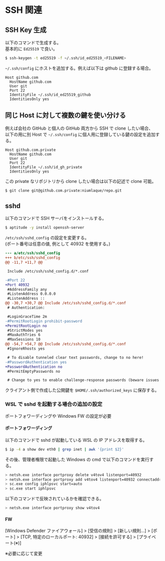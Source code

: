 # SSH 関連
## SSH Key 生成

以下のコマンドで生成する。  
基本的に `Ed25519` で良い。
```sh
$ ssh-keygen -t ed25519 -f ~/.ssh/id_ed25519_<FILENAME>
```

`~/.ssh/config` にホストを追加する。例えば以下は github に登録する場合。
```
Host github.com
  HostName github.com
  User git
  Port 22
  IdentityFile ~/.ssh/id_ed25519_github
  IdentitiesOnly yes
```

## 同じ Host に対して複数の鍵を使い分ける
例えば会社の GitHub と個人の GitHub 両方から SSH で clone したい場合、  
以下の用に別 Host で `~/.ssh/config` に個人用に登録している鍵の設定を追加する。
```
Host github.com.private
  HostName github.com
  User git
  Port 22
  IdentityFile ~/.ssh/id_gh_private
  IdentitiesOnly yes
```
この private なリポジトリから clone したい場合は以下の記述で clone 可能。
```sh
$ git clone git@github.com.private:niumlaque/repo.git
```

## sshd

以下のコマンドで SSH サーバをインストールする。
```sh
$ aptitude -y install openssh-server
```

`/etc/ssh/sshd_config` の設定を変更する。  
(ポート番号は任意の値, 例として 40932 を使用する。)
```diff
--- a/etc/ssh/sshd_config
+++ b/etc/ssh/sshd_config
@@ -11,7 +11,7 @@

 Include /etc/ssh/sshd_config.d/*.conf

-#Port 22
+Port 40932
 #AddressFamily any
 #ListenAddress 0.0.0.0
 #ListenAddress ::
@@ -30,7 +30,7 @@ Include /etc/ssh/sshd_config.d/*.conf
 # Authentication:

 #LoginGraceTime 2m
-#PermitRootLogin prohibit-password
+PermitRootLogin no
 #StrictModes yes
 #MaxAuthTries 6
 #MaxSessions 10
@@ -54,7 +54,7 @@ Include /etc/ssh/sshd_config.d/*.conf
 #IgnoreRhosts yes

 # To disable tunneled clear text passwords, change to no here!
-#PasswordAuthentication yes
+PasswordAuthentication no
 #PermitEmptyPasswords no

 # Change to yes to enable challenge-response passwords (beware issues with
```
クライアント側で作成した公開鍵を `$HOME/.ssh/authorized_keys` に保存する。

### WSL で sshd を起動する場合の追加の設定
ポートフォワーディングや Windows FW の設定が必要

#### ポートフォワーディング
以下のコマンドで sshd が起動している WSL の IP アドレスを取得する。
```sh
$ ip -4 a show dev eth0 | grep inet | awk '{print $2}'
```

その後、管理者権限で起動した Windows の cmd で以下のコマンドを実行する。
```sh
> netsh.exe interface portproxy delete v4tov4 listenport=40932
> netsh.exe interface portproxy add v4tov4 listenport=40932 connectaddress=<WSLのIP>
> sc.exe config iphlpsvc start=auto
> sc.exe start iphlpsvc
```
以下のコマンドで反映されているかを確認できる。
```sh
> netsh.exe interface portproxy show v4tov4
```

#### FW
[Windows Defender ファイアウォール] > [受信の規則] > [新しい規則...] > [ポート] > [TCP, 特定のローカルポート: 40932] > [接続を許可する] > [プライベート(※)]

※必要に応じて変更
